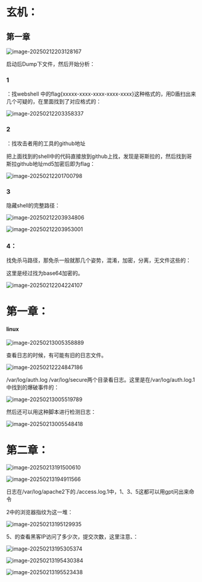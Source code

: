 

# 玄机：

## 第一章

![image-20250212203128167](https://raw.githubusercontent.com/maybeyjb/maybe/main/img/202506112125128.png)

启动后Dump下文件，然后开始分析：

### 1

：找webshell 中的flag{xxxxx-xxxx-xxxx-xxxx-xxxx}这种格式的，用D盾扫出来几个可疑的，在里面找到了对应格式的：

![image-20250212203358337](https://raw.githubusercontent.com/maybeyjb/maybe/main/img/202506112130742.png)



### 2

：找攻击者用的工具的github地址

把上面找到的shell中的代码直接放到github上找，发现是哥斯拉的，然后找到哥斯拉github地址md5加密后即为flag：

![image-20250212201700798](https://raw.githubusercontent.com/maybeyjb/maybe/main/img/202506112130743.png)

### 3

隐藏shell的完整路径：

![image-20250212203934806](https://raw.githubusercontent.com/maybeyjb/maybe/main/img/202506112130744.png)

![image-20250212203953001](https://raw.githubusercontent.com/maybeyjb/maybe/main/img/202506112130745.png)

### 4：

找免杀马路径，那免杀一般就那几个姿势，混淆，加密，分离，无文件这些的：

这里是经过找为base64加密的。

![image-20250212204224107](https://raw.githubusercontent.com/maybeyjb/maybe/main/img/202506112130746.png)

# 第一章：

#### linux

![image-20250213005358889](https://raw.githubusercontent.com/maybeyjb/maybe/main/img/202506112130747.png)

查看日志的时候，有可能有旧的日志文件。

![image-20250212224847186](https://raw.githubusercontent.com/maybeyjb/maybe/main/img/202506112130748.png)

/var/log/auth.log	/var/log/secure两个目录看日志。这里是在/var/log/auth.log.1中找到的爆破事件的：

![image-20250213005519789](https://raw.githubusercontent.com/maybeyjb/maybe/main/img/202506112130749.png)

然后还可以用这种脚本进行检测日志：

![image-20250213005548418](https://raw.githubusercontent.com/maybeyjb/maybe/main/img/202506112130750.png)



# 第二章：

![image-20250213191500610](https://raw.githubusercontent.com/maybeyjb/maybe/main/img/202506112130751.png)

![image-20250213194911566](https://raw.githubusercontent.com/maybeyjb/maybe/main/img/202506112130752.png)

日志在/var/log/apache2下的./access.log.1中，1、3、5这都可以用gpt问出来命令

2中的浏览器指纹为这一堆：

![image-20250213195129935](https://raw.githubusercontent.com/maybeyjb/maybe/main/img/202506112130753.png)

5、的查看黑客IP访问了多少次，提交次数，这里注意、：

![image-20250213195305374](https://raw.githubusercontent.com/maybeyjb/maybe/main/img/202506112130754.png)

![image-20250213195430384](https://raw.githubusercontent.com/maybeyjb/maybe/main/img/202506112130755.png)

![image-20250213195523438](https://raw.githubusercontent.com/maybeyjb/maybe/main/img/202506112130756.png)